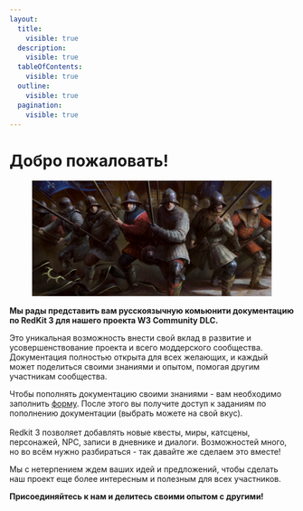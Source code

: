 ```yaml
---
layout:
  title:
    visible: true
  description:
    visible: true
  tableOfContents:
    visible: true
  outline:
    visible: true
  pagination:
    visible: true
---
```


# Добро пожаловать!

<figure><img src=".gitbook/assets/Гвинт-The-Witcher-фэндомы-4439563.png" alt=""><figcaption></figcaption></figure>

**Мы рады представить вам русскоязычную комьюнити документацию по RedKit 3 для нашего проекта W3 Community DLC.**&#x20;

Это уникальная возможность внести свой вклад в развитие и усовершенствование проекта и всего моддерского сообщества. Документация полностью открыта для всех желающих, и каждый может поделиться своими знаниями и опытом, помогая другим участникам сообщества.

Чтобы пополнять документацию своими знаниями - вам необходимо заполнить [форму](https://forms.gle/KRvG5mm4xgXzi8ut9). После этого вы получите доступ к заданиям по пополнению документации (выбрать можете на свой вкус). \
\
Redkit 3 позволяет добавлять новые квесты, миры, катсцены, персонажей, NPC, записи в дневнике и диалоги. Возможностей много, но во всём нужно разбираться - так давайте же сделаем это вместе!

Мы с нетерпением ждем ваших идей и предложений, чтобы сделать наш проект еще более интересным и полезным для всех участников.&#x20;

**Присоединяйтесь к нам и делитесь своими опытом с другими!**
